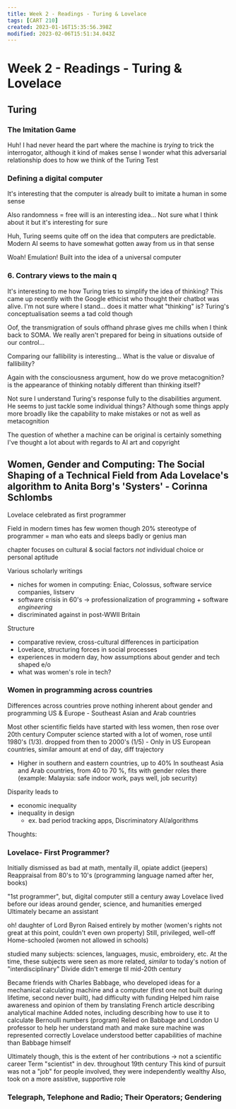 ```yaml
---
title: Week 2 - Readings - Turing & Lovelace
tags: [CART 210]
created: 2023-01-16T15:35:56.398Z
modified: 2023-02-06T15:51:34.043Z
---
```


# Week 2 - Readings - Turing & Lovelace

## Turing

### The Imitation Game

Huh! I had never heard the part where the machine is *trying* to trick the interrogator, although it kind of makes sense
I wonder what this adversarial relationship does to how we think of the Turing Test

### Defining a digital computer

It's interesting that the computer is already built to imitate a human in some sense

Also randomness = free will is an interesting idea... Not sure what I think about it but it's interesting for sure

Huh, Turing seems quite off on the idea that computers are predictable. Modern AI seems to have somewhat gotten away from us in that sense

Woah! Emulation! Built into the idea of a universal computer


### 6. Contrary views to the main q
It's interesting to me how Turing tries to simplify the idea of thinking? This came up recently with the Google ethicist who thought their chatbot was alive. I'm not sure where I stand... does it matter what "thinking" is? Turing's conceptualisation seems a tad cold though

Oof, the transmigration of souls offhand phrase gives me chills when I think back to SOMA. We really aren't prepared for being in situations outside of our control...

Comparing our fallibility is interesting... What is the value or disvalue of fallibility?

Again with the consciousness argument, how do we prove metacognition? is the appearance of thinking notably different than thinking itself?

Not sure I understand Turing's response fully to the disabilities argument. He seems to just tackle some individual things? Although some things apply more broadly like the capability to make mistakes or not as well as metacognition

The question of whether a machine can be original is certainly something I've thought a lot about with regards to AI art and copyright

## Women, Gender and Computing: The Social Shaping of a Technical Field from Ada Lovelace's algorithm to Anita Borg's 'Systers' - Corinna Schlombs

Lovelace celebrated as first programmer

Field in modern times has few women though
20%
stereotype of programmer = man who eats and sleeps badly or genius man

chapter focuses on cultural & social factors *not* individual choice or personal aptitude

Various scholarly writings
- niches for women in computing: Eniac, Colossus, software service companies, listserv
- software crisis in 60's -> professionalization of programming + software *engineering*
- discriminated against in post-WWII Britain

Structure
- comparative review, cross-cultural differences in participation
- Lovelace, structuring forces in social processes
- experiences in modern day, how assumptions about gender and tech shaped e/o
- what was women's role in tech?

### Women in programming across countries

Differences across countries prove nothing inherent about gender and programming
US & Europe - Southeast Asian and Arab countries

Most other scientific fields have started with less women, then rose over 20th century
Computer science started with a lot of women, rose until 1980's (1/3). dropped from then to 2000's (1/5) - Only in US
European countries, similar amount at end of day, diff trajectory
 - Higher in southern and eastern countries, up to 40%
In southeast Asia and Arab countries, from 40 to 70 %, fits with gender roles there (example: Malaysia: safe indoor work, pays well, job security)

Disparity leads to
- economic inequality
- inequality in design
	- ex. bad period tracking apps, Discriminatory AI/algorithms
	
Thoughts:


### Lovelace- First Programmer?

Initially dismissed as bad at math, mentally ill, opiate addict (jeepers)
Reappraisal from 80's to 10's (programming language named after her, books)

"1st programmer", but, digital computer still a century away
Lovelace lived before our ideas around gender, science, and humanities emerged
Ultimately became an assistant

oh! daughter of Lord Byron
Raised entirely by mother (women's rights not great at this point, couldn't even own property)
Still, privileged, well-off
Home-schooled (women not allowed in schools)

studied many subjects: sciences, languages, music, embroidery, etc.
At the time, these subjects were seen as more related, *similar* to today's notion of "interdisciplinary"
Divide didn't emerge til mid-20th century

Became friends with Charles Babbage, who developed ideas for a mechanical calculating machine and a computer (first one not built during lifetime, second never built), had difficulty with funding
Helped him raise awareness and opinion of them by translating French article describing analytical machine
Added notes, including describing how to use it to calculate Bernoulli numbers (program)
Relied on Babbage and London U professor to help her understand math and make sure machine was represented correctly
Lovelace understood better capabilities of machine than Babbage himself

Ultimately though, this is the extent of her contributions -> not a scientific career
Term "scientist" in dev. throughout 19th century
This kind of pursuit was not a "job" for people involved, they were independently wealthy
Also, took on a more assistive, supportive role

### Telegraph, Telephone and Radio; Their Operators; Gendering


